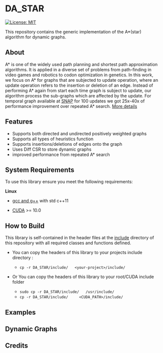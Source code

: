 # DA_STAR

[![License: MIT](https://img.shields.io/badge/License-MIT-yellow.svg)](https://opensource.org/licenses/MIT)

This repository contains the generic implementation of the A*(star) algorithm for dynamic graphs.

## About
A\* is one of the widely used path planning and shortest path approximation algorithms. It is applied in a diverse set of problems from path-finding in video games and robotics to codon optimization in genetics. In this work, we focus on A\* for graphs that are subjected to update operation, where an update operation refers to the insertion or
deletion of an edge. Instead of performing A\* again from start each time graph is subject to update, our algorithm process the sub-graphs which are affected by the update. For temporal graph available at [SNAP](http://snap.stanford.edu/data.)
for 100 updates we got 25x-40x of performance improvement over repeated A* search. [More details](#dynamic-graphs)


## Features
- Supports both directed and undirected positively weighted graphs 
- Supports all types of heuristics function 
- Supports insertions/deletions of edges onto the graph
- Uses Diff CSR to store dynamic graphs
- improved performance from repeated A* search

## System Requirements

To use this library ensure you meet the following requirements:

**Linux**

* [gcc and g++](https://gcc.gnu.org/)  with std c++11

* [CUDA](https://developer.nvidia.com/cuda-toolkit) >= 10.0

## How to Build
This library is self-contained in the header files at the [include](https://github.com/lkoshale/DA_STAR/tree/master/include) directory of this repository with all required classes and functions defined.

- You can copy the headers of this library to your projects include directory :
    - ```cp -r DA_STAR/include/   <your-project>/include/```

- Or You can copy the headers of this library to your root/CUDA include folder

    - ```sudo cp -r DA_STAR/include/   /usr/include/```
    - ```cp -r DA_STAR/include/     <CUDA_PATH>/include/```

## Examples


## Dynamic Graphs


## Credits